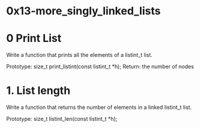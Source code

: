 # 0x13-more_singly_linked_lists

# 0 Print List
Write a function that prints all the elements of a listint_t list.

Prototype: size_t print_listint(const listint_t *h);
Return: the number of nodes

# 1. List length

Write a function that returns the number of elements in a linked listint_t list.

Prototype: size_t listint_len(const listint_t *h);

